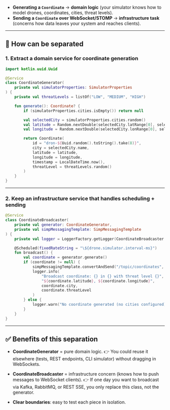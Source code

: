 
* **Generating a `Coordinate`** → **domain logic** (your simulator knows how to model drones, coordinates, cities, threat levels).
* **Sending a `Coordinate` over WebSocket/STOMP** → **infrastructure task** (concerns how data leaves your system and reaches clients).

---

## 🧭 How can be separated

### 1. Extract a **domain service** for coordinate generation

```kotlin
import kotlin.uuid.Uuid

@Service
class CoordinateGenerator(
    private val simulatorProperties: SimulatorProperties
) {
    private val threatLevels = listOf("LOW", "MEDIUM", "HIGH")

    fun generate(): Coordinate? {
        if (simulatorProperties.cities.isEmpty()) return null

        val selectedCity = simulatorProperties.cities.random()
        val latitude = Random.nextDouble(selectedCity.latRange[0], selectedCity.latRange[1])
        val longitude = Random.nextDouble(selectedCity.lonRange[0], selectedCity.lonRange[1])

        return Coordinate(
            id = "dron-${Uuid.random().toString().take(8)}",
            city = selectedCity.name,
            latitude = latitude,
            longitude = longitude,
            timestamp = LocalDateTime.now(),
            threatLevel = threatLevels.random()
        )
    }
}
```

---

### 2. Keep an **infrastructure service** that handles scheduling + sending

```kotlin
@Service
class CoordinateBroadcaster(
    private val generator: CoordinateGenerator,
    private val simpMessagingTemplate: SimpMessagingTemplate
) {
    private val logger = LoggerFactory.getLogger(CoordinateBroadcaster::class.java)

    @Scheduled(fixedRateString = "\${drone.simulator.interval-ms}")
    fun broadcast() {
        val coordinate = generator.generate()
        if (coordinate != null) {
            simpMessagingTemplate.convertAndSend("/topic/coordinates", coordinate)
            logger.info(
                "Broadcast coordinate: {} in {} with threat level {}",
                "${coordinate.latitude}, ${coordinate.longitude}",
                coordinate.city,
                coordinate.threatLevel
            )
        } else {
            logger.warn("No coordinate generated (no cities configured)")
        }
    }
}
```

---

## ✅ Benefits of this separation

* **CoordinateGenerator** = pure domain logic.
  👉 You could reuse it elsewhere (tests, REST endpoints, CLI simulator) without dragging in WebSockets.

* **CoordinateBroadcaster** = infrastructure concern (knows how to push messages to WebSocket clients).
  👉 If one day you want to broadcast via Kafka, RabbitMQ, or REST SSE, you only replace this class, not the generator.

* **Clear boundaries**: easy to test each piece in isolation.
